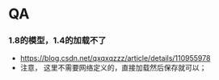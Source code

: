 # QA



### 1.8的模型，1.4的加载不了

* https://blog.csdn.net/qxqxqzzz/article/details/110955978
* 注意， 这里不需要网络定义的，直接加载然后保存就可以；